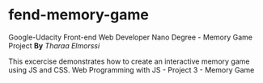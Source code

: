 # fend-memory-game
Google-Udacity Front-end Web Developer Nano Degree - Memory Game Project
**By** _Tharaa Elmorssi_

This excercise demonstrates how to create an interactive memory game using JS and CSS.
Web Programming with JS - Project 3 - Memory Game
